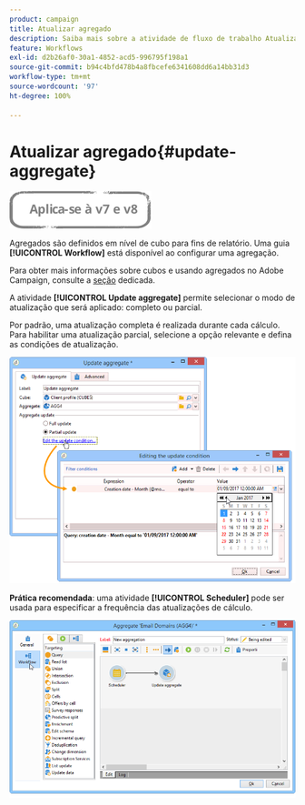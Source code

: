 ```yaml
---
product: campaign
title: Atualizar agregado
description: Saiba mais sobre a atividade de fluxo de trabalho Atualizar agregado
feature: Workflows
exl-id: d2b26af0-30a1-4852-acd5-996795f198a1
source-git-commit: b94c4bfd478b4a8fbcefe6341608dd6a14bb31d3
workflow-type: tm+mt
source-wordcount: '97'
ht-degree: 100%

---
```


# Atualizar agregado{#update-aggregate}

![](../../assets/common.svg)

Agregados são definidos em nível de cubo para fins de relatório. Uma guia **[!UICONTROL Workflow]** está disponível ao configurar uma agregação.

Para obter mais informações sobre cubos e usando agregados no Adobe Campaign, consulte a [seção](../../reporting/using/concepts-and-methodology.md#calculating-and-using-aggregates) dedicada.

A atividade **[!UICONTROL Update aggregate]** permite selecionar o modo de atualização que será aplicado: completo ou parcial.

Por padrão, uma atualização completa é realizada durante cada cálculo. Para habilitar uma atualização parcial, selecione a opção relevante e defina as condições de atualização.

![](assets/s_advuser_cube_agregate_05.png)

**Prática recomendada**: uma atividade **[!UICONTROL Scheduler]** pode ser usada para especificar a frequência das atualizações de cálculo.

![](assets/s_advuser_cube_agregate_04.png)
